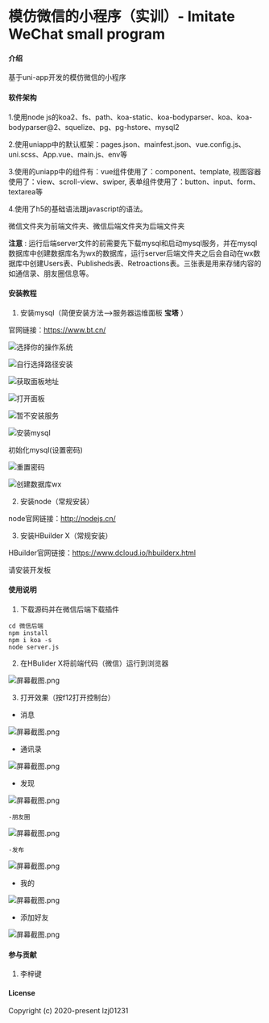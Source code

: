 # 模仿微信的小程序（实训）- Imitate WeChat small program

#### 介绍
基于uni-app开发的模仿微信的小程序

#### 软件架构
1.使用node js的koa2、fs、path、koa-static、koa-bodyparser、koa、koa-bodyparser@2、squelize、pg、pg-hstore、mysql2

2.使用uniapp中的默认框架：pages.json、mainfest.json、vue.config.js、uni.scss、App.vue、main.js、env等

3.使用的uniapp中的组件有：vue组件使用了：component、template, 视图容器使用了：view、scroll-view、swiper, 表单组件使用了：button、input、form、textarea等

4.使用了h5的基础语法跟javascript的语法。

微信文件夹为前端文件夹、微信后端文件夹为后端文件夹

**注意** : 运行后端server文件的前需要先下载mysql和启动mysql服务，并在mysql数据库中创建数据库名为wx的数据库，运行server后端文件夹之后会自动在wx数据库中创建Users表、Publisheds表、Retroactions表。三张表是用来存储内容的如通信录、朋友圈信息等。

#### 安装教程

1.  安装mysql（简便安装方法-->服务器运维面板 **宝塔** ）

官网链接：https://www.bt.cn/

![选择你的操作系统](https://images.gitee.com/uploads/images/2021/0629/210656_27b5e8b8_8450609.png "屏幕截图.png")

![自行选择路径安装](https://images.gitee.com/uploads/images/2021/0629/211035_d29e2c06_8450609.png "屏幕截图.png")

![获取面板地址](https://images.gitee.com/uploads/images/2021/0629/213833_35742fdd_8450609.png "屏幕截图.png")

![打开面板](https://images.gitee.com/uploads/images/2021/0629/213928_b968fa7a_8450609.png "屏幕截图.png")

![暂不安装服务](https://images.gitee.com/uploads/images/2021/0629/214024_d213cab5_8450609.png "屏幕截图.png")

![安装mysql](https://images.gitee.com/uploads/images/2021/0629/214127_0ca32f2d_8450609.png "屏幕截图.png")

初始化mysql(设置密码)

![重置密码](https://images.gitee.com/uploads/images/2021/0629/221830_0f8b43cf_8450609.png "屏幕截图.png")

![创建数据库wx](https://images.gitee.com/uploads/images/2021/0629/221954_b3de7867_8450609.png "屏幕截图.png")

2.  安装node（常规安装）

node官网链接：http://nodejs.cn/

3.  安装HBuilder X（常规安装）

HBuilder官网链接：https://www.dcloud.io/hbuilderx.html

请安装开发板

#### 使用说明

1.  下载源码并在微信后端下载插件
```
cd 微信后端
npm install
npm i koa -s
node server.js
```
2.  在HBulider X将前端代码（微信）运行到浏览器

![](https://images.gitee.com/uploads/images/2021/0629/205002_27f03426_8450609.png "屏幕截图.png")

3.  打开效果（按f12打开控制台）
- 消息

![](https://images.gitee.com/uploads/images/2021/0629/205810_fe0fcebe_8450609.png "屏幕截图.png")

- 通讯录

![](https://images.gitee.com/uploads/images/2021/0629/223312_b6bb2dc2_8450609.png "屏幕截图.png")

- 发现

![](https://images.gitee.com/uploads/images/2021/0629/222700_d5cbbcf6_8450609.png "屏幕截图.png")

    -朋友圈

![](https://images.gitee.com/uploads/images/2021/0629/223040_f8ad8732_8450609.png "屏幕截图.png")

    -发布

![](https://images.gitee.com/uploads/images/2021/0629/222938_c8dff27c_8450609.png "屏幕截图.png")

- 我的

![](https://images.gitee.com/uploads/images/2021/0629/213241_2001620e_8450609.png "屏幕截图.png")

- 添加好友

![](https://images.gitee.com/uploads/images/2021/0629/223253_4fb37701_8450609.png "屏幕截图.png")

#### 参与贡献

1.  李梓键

#### License

Copyright (c) 2020-present lzj01231